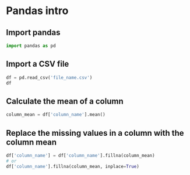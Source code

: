 # Pandas intro

## Import pandas

```python
import pandas as pd 
```

## Import a CSV file

```python
df = pd.read_csv('file_name.csv')
df
```

## Calculate the mean of a column

```python
column_mean = df['column_name'].mean()
```

## Replace the missing values in a column with the column mean
```python
df['column_name'] = df['column_name'].fillna(column_mean)
# or
df['column_name'].fillna(column_mean, inplace=True)
```


